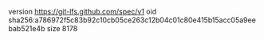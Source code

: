 version https://git-lfs.github.com/spec/v1
oid sha256:a786972f5c83b92c10cb05ce263c12b04c01c80e415b15acc05a9eebab521e4b
size 8178
